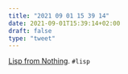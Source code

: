 ```yaml
---
title: "2021 09 01 15 39 14"
date: 2021-09-01T15:39:14+02:00
draft: false
type: "tweet"
---
```

[Lisp from Nothing](https://t3x.org/lfn/index.html). `#lisp`
